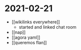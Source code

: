 # 2021-02-21

- [[wikilinks everywhere]]
  - started and linked chat room
- [[nap]]
- [[agora yaml]]
- [[queremos flan]]